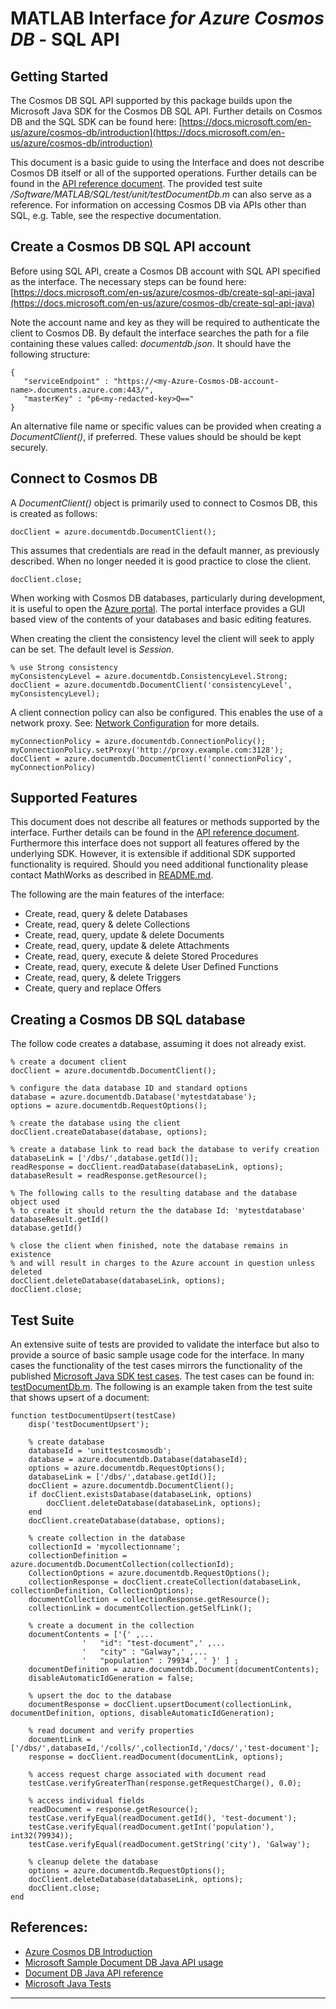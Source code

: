 # MATLAB Interface *for Azure Cosmos DB* - SQL API

## Getting Started
The Cosmos DB SQL API supported by this package builds upon the Microsoft Java SDK for the Cosmos DB SQL API. Further details on Cosmos DB and the SQL SDK can be found here: [https://docs.microsoft.com/en-us/azure/cosmos-db/introduction](https://docs.microsoft.com/en-us/azure/cosmos-db/introduction)

This document is a basic guide to using the Interface and does not describe Cosmos DB itself or all of the supported operations. Further details can be found in the [API reference document](ApiRefSQL.md). The provided test suite */Software/MATLAB/SQL/test/unit/testDocumentDb.m* can also serve as a reference. For information on accessing Cosmos DB via APIs other than SQL, e.g. Table, see the respective documentation.

## Create a Cosmos DB SQL API account
Before using SQL API, create a Cosmos DB account with SQL API specified as the interface. The necessary steps can be found here: [https://docs.microsoft.com/en-us/azure/cosmos-db/create-sql-api-java](https://docs.microsoft.com/en-us/azure/cosmos-db/create-sql-api-java)

Note the account name and key as they will be required to authenticate the client to Cosmos DB. By default the interface searches the path for a file containing these values called: *documentdb.json*. It should have the following structure:
```
{
   "serviceEndpoint" : "https://<my-Azure-Cosmos-DB-account-name>.documents.azure.com:443/",
   "masterKey" : "p6<my-redacted-key>Q=="
}
```
An alternative file name or specific values can be provided when creating a *DocumentClient()*, if preferred. These values should be should be kept securely.

## Connect to Cosmos DB
A *DocumentClient()* object is primarily used to connect to Cosmos DB, this is created as follows:
```
docClient = azure.documentdb.DocumentClient();
```
This assumes that credentials are read in the default manner, as previously described. When no longer needed it is good practice to close the client.
```
docClient.close;
```

When working with Cosmos DB databases, particularly during development, it is useful to open the [Azure portal](https://portal.azure.com). The portal interface provides a GUI based view of the contents of your databases and basic editing features.

When creating the client the consistency level the client will seek to apply can be set. The default level is *Session*.
```
% use Strong consistency
myConsistencyLevel = azure.documentdb.ConsistencyLevel.Strong;
docClient = azure.documentdb.DocumentClient('consistencyLevel', myConsistencyLevel);
```

A client connection policy can also be configured. This enables the use of a network proxy.
See: [Network Configuration](NetworkConfiguration.md) for more details.
```
myConnectionPolicy = azure.documentdb.ConnectionPolicy();
myConnectionPolicy.setProxy('http://proxy.example.com:3128');
docClient = azure.documentdb.DocumentClient('connectionPolicy', myConnectionPolicy)
```

## Supported Features
This document does not describe all features or methods supported by the interface. Further details can be found in the [API reference document](CosmosDBSQLApi.md). Furthermore this interface does not support all features offered by the underlying SDK. However, it is extensible if additional SDK supported functionality is required. Should you need additional functionality please contact MathWorks as described in [README.md](../README.md).

The following are the main features of the interface:
* Create, read, query & delete Databases
* Create, read, query & delete Collections
* Create, read, query, update & delete Documents
* Create, read, query, update & delete Attachments
* Create, read, query, execute & delete Stored Procedures
* Create, read, query, execute & delete User Defined Functions
* Create, read, query, & delete Triggers
* Create, query and replace Offers


## Creating a Cosmos DB SQL database
The follow code creates a database, assuming it does not already exist.
```
% create a document client
docClient = azure.documentdb.DocumentClient();

% configure the data database ID and standard options
database = azure.documentdb.Database('mytestdatabase');
options = azure.documentdb.RequestOptions();

% create the database using the client
docClient.createDatabase(database, options);

% create a database link to read back the database to verify creation
databaseLink = ['/dbs/',database.getId()];
readResponse = docClient.readDatabase(databaseLink, options);
databaseResult = readResponse.getResource();

% The following calls to the resulting database and the database object used
% to create it should return the the database Id: 'mytestdatabase'
databaseResult.getId()
database.getId()

% close the client when finished, note the database remains in existence
% and will result in charges to the Azure account in question unless deleted
docClient.deleteDatabase(databaseLink, options);
docClient.close;
```

## Test Suite
An extensive suite of tests are provided to validate the interface but also to provide a source of basic sample usage code for the interface. In many cases the functionality of the test cases mirrors the functionality of the published [Microsoft Java SDK test cases](https://github.com/Azure/azure-cosmosdb-java/tree/master/sdk/src/test/java/com/microsoft/azure/cosmosdb/rx). The test cases can be found in: [testDocumentDb.m](../Software/SQL/test/unit/testDocumentDb.m). The following is an example taken from the test suite that shows upsert of a document:
```
function testDocumentUpsert(testCase)
    disp('testDocumentUpsert');

    % create database
    databaseId = 'unittestcosmosdb';
    database = azure.documentdb.Database(databaseId);
    options = azure.documentdb.RequestOptions();
    databaseLink = ['/dbs/',database.getId()];
    docClient = azure.documentdb.DocumentClient();
    if docClient.existsDatabase(databaseLink, options)
        docClient.deleteDatabase(databaseLink, options);
    end
    docClient.createDatabase(database, options);

    % create collection in the database
    collectionId = 'mycollectionname';
    collectionDefinition = azure.documentdb.DocumentCollection(collectionId);
    CollectionOptions = azure.documentdb.RequestOptions();
    collectionResponse = docClient.createCollection(databaseLink, collectionDefinition, CollectionOptions);
    documentCollection = collectionResponse.getResource();
    collectionLink = documentCollection.getSelfLink();

    % create a document in the collection
    documentContents = ['{' ,...
                '   "id": "test-document",' ,...
                '   "city" : "Galway",' ,...
                '   "population" : 79934', ' }' ] ;
    documentDefinition = azure.documentdb.Document(documentContents);
    disableAutomaticIdGeneration = false;

    % upsert the doc to the database
    documentResponse = docClient.upsertDocument(collectionLink, documentDefinition, options, disableAutomaticIdGeneration);

    % read document and verify properties
    documentLink = ['/dbs/',databaseId,'/colls/',collectionId,'/docs/','test-document'];
    response = docClient.readDocument(documentLink, options);

    % access request charge associated with document read
    testCase.verifyGreaterThan(response.getRequestCharge(), 0.0);

    % access individual fields
    readDocument = response.getResource();
    testCase.verifyEqual(readDocument.getId(), 'test-document');
    testCase.verifyEqual(readDocument.getInt('population'), int32(79934));
    testCase.verifyEqual(readDocument.getString('city'), 'Galway');

    % cleanup delete the database
    options = azure.documentdb.RequestOptions();
    docClient.deleteDatabase(databaseLink, options);
    docClient.close;
end
```

## References:
* [Azure Cosmos DB Introduction](https://docs.microsoft.com/en-us/azure/cosmos-db/)
* [Microsoft Sample Document DB Java API usage](https://docs.microsoft.com/en-us/azure/cosmos-db/create-sql-api-java)
* [Document DB Java API reference](https://docs.microsoft.com/en-us/java/api/com.microsoft.azure.documentdb?view=azure-java-stable)
* [Microsoft Java Tests](https://github.com/Azure/azure-cosmosdb-java/tree/master/sdk/src/test/java/com/microsoft/azure/cosmosdb/rx)

------------
[//]: #  (Copyright 2019, The MathWorks, Inc.)
